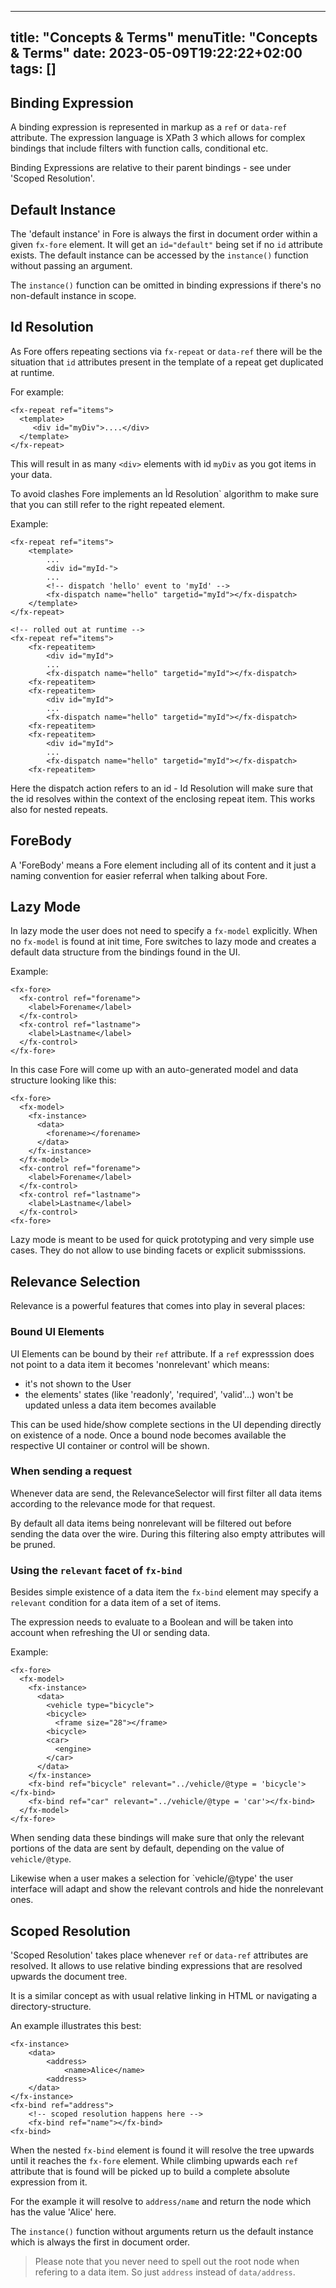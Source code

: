  ---
title: "Concepts & Terms"
menuTitle: "Concepts & Terms"
date: 2023-05-09T19:22:22+02:00
tags: []
---

## Binding Expression

A binding expression is represented in markup as a `ref` or `data-ref` attribute. The expression language is XPath 3 which allows for complex
bindings that include filters with function calls, conditional etc.

Binding Expressions are relative to their parent bindings - see under 'Scoped Resolution'.

## Default Instance

The 'default instance' in Fore is always the first in document order within a given `fx-fore` element. It will get an `id="default"` 
being set if no `id` attribute exists. The default instance can be accessed by the `instance()` function without passing an argument.

The `instance()` function can be omitted in binding expressions if there's no non-default instance in scope. 

## Id Resolution

As Fore offers repeating sections via `fx-repeat` or `data-ref` there will be the situation that
`id` attributes present in the template of a repeat get duplicated at runtime.

For example:
```
<fx-repeat ref="items">
  <template>
     <div id="myDiv">....</div>
  </template>
</fx-repeat>
```

This will result in as many `<div>` elements with id `myDiv` as you got items in your data.

To avoid clashes Fore implements an Ìd Resolution` algorithm to make sure that you can still refer to the right repeated
element.

Example:
```
<fx-repeat ref="items">
    <template>
        ...
        <div id="myId-">
        ...
        <!-- dispatch 'hello' event to 'myId' -->
        <fx-dispatch name="hello" targetid="myId"></fx-dispatch>
    </template>
</fx-repeat>

<!-- rolled out at runtime -->
<fx-repeat ref="items">
    <fx-repeatitem>
        <div id="myId">
        ...
        <fx-dispatch name="hello" targetid="myId"></fx-dispatch>
    <fx-repeatitem>
    <fx-repeatitem>
        <div id="myId">
        ...
        <fx-dispatch name="hello" targetid="myId"></fx-dispatch>
    <fx-repeatitem>
    <fx-repeatitem>
        <div id="myId">
        ...
        <fx-dispatch name="hello" targetid="myId"></fx-dispatch>
    <fx-repeatitem>
```
Here the dispatch action refers to an id - Id Resolution will make sure that the id resolves within the context of the enclosing repeat item. This works also for nested repeats.

## ForeBody

A 'ForeBody' means a Fore element including all of its content and it just a naming convention for easier
referral when talking about Fore. 

## Lazy Mode

In lazy mode the user does not need to specify a `fx-model` explicitly. 
When no `fx-model` is found at init time, Fore switches to lazy mode and creates a default data structure from the bindings found in the UI.

Example:
```
<fx-fore>
  <fx-control ref="forename">
    <label>Forename</label>
  </fx-control>
  <fx-control ref="lastname">
    <label>Lastname</label>
  </fx-control>
</fx-fore>
```
In this case Fore will come up with an auto-generated model and data structure looking like this:

```
<fx-fore>
  <fx-model>
    <fx-instance>
      <data>
        <forename></forename>
      </data>
    </fx-instance>
  </fx-model>
  <fx-control ref="forename">
    <label>Forename</label>
  </fx-control>
  <fx-control ref="lastname">
    <label>Lastname</label>
  </fx-control>
<fx-fore>
```

Lazy mode is meant to be used for quick prototyping and very simple use cases. They do not allow to use binding facets or explicit submisssions.


## Relevance Selection

Relevance is a powerful features that comes into play in several places:
### Bound UI Elements

UI Elements can be bound by their `ref` attribute. If a `ref` expresssion does not point to a data item it becomes 'nonrelevant' which means:
* it's not shown to the User
* the elements' states (like 'readonly', 'required', 'valid'...) won't be updated unless a data item becomes available

This can be used hide/show complete sections in the UI depending directly on existence of a node. Once a bound node becomes available the
respective UI container or control will be shown.

### When sending a request

Whenever data are send, the RelevanceSelector will first filter all data items according to the relevance mode for that request.

By default all data items being nonrelevant will be filtered out before sending the data over the wire. During this filtering also empty
attributes will be pruned. 

### Using the `relevant` facet of `fx-bind`

Besides simple existence of a data item the `fx-bind` element may specify a `relevant` condition for a data item of a set of items.

The expression needs to evaluate to a Boolean and will be taken into account when refreshing the UI or sending data.

Example:
```
<fx-fore>
  <fx-model>
    <fx-instance>
      <data>
        <vehicle type="bicycle">
        <bicycle>
          <frame size="28"></frame>
        <bicycle>
        <car>
          <engine>
        </car>
      </data>
    </fx-instance>
    <fx-bind ref="bicycle" relevant="../vehicle/@type = 'bicycle'></fx-bind>
    <fx-bind ref="car" relevant="../vehicle/@type = 'car'></fx-bind>
  </fx-model>
</fx-fore>
```

When sending data these bindings will make sure that only the relevant portions of the data are sent by default, depending on the value of `vehicle/@type`.

Likewise when a user makes a selection for `vehicle/@type' the user interface will adapt and show the relevant controls and hide the nonrelevant ones.


## Scoped Resolution

'Scoped Resolution' takes place whenever `ref` or `data-ref` attributes are resolved. It allows
to use relative binding expressions that are resolved upwards the document tree.

It is a similar concept as with usual relative linking in HTML or navigating a directory-structure.

An example illustrates this best:
```
<fx-instance>
    <data>
        <address>
            <name>Alice</name>
        <address>
    </data>
</fx-instance>
<fx-bind ref="address">
    <!-- scoped resolution happens here -->
    <fx-bind ref="name"></fx-bind>
<fx-bind>
```

When the nested `fx-bind` element is found it will resolve the tree upwards until it reaches the `fx-fore` element. 
While climbing upwards each `ref` attribute that is found will be picked up to build a complete absolute expression from it.

For the example it will resolve to `address/name` and return the 
node which has the value 'Alice' here.

The `instance()` function without arguments return us the default instance which is 
always the first in document order.

> Please note that you never need to spell out the root node when refering to a data item. So just `address` instead of
> `data/address`. 

 
